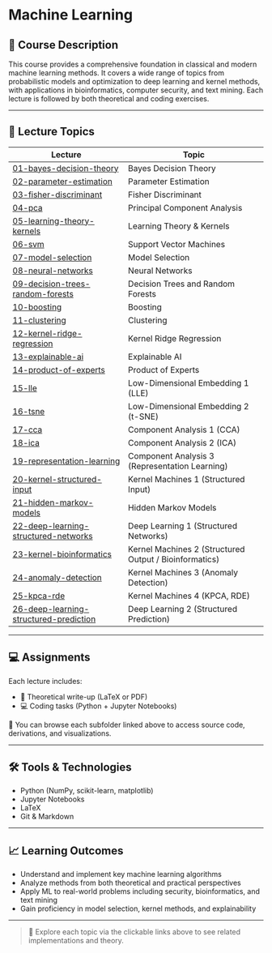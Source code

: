 # Machine Learning

## 🎯 Course Description

This course provides a comprehensive foundation in classical and modern machine learning methods. It covers a wide range of topics from probabilistic models and optimization to deep learning and kernel methods, with applications in bioinformatics, computer security, and text mining. Each lecture is followed by both theoretical and coding exercises.

---

## 🧠 Lecture Topics

| Lecture | Topic |
|---------|----------------------------------------------------------|
| [01-bayes-decision-theory](./01-bayes-decision-theory) | Bayes Decision Theory |
| [02-parameter-estimation](./02-parameter-estimation) | Parameter Estimation |
| [03-fisher-discriminant](./03-fisher-discriminant) | Fisher Discriminant |
| [04-pca](./04-pca) | Principal Component Analysis |
| [05-learning-theory-kernels](./05-learning-theory-kernels) | Learning Theory & Kernels |
| [06-svm](./06-svm) | Support Vector Machines |
| [07-model-selection](./07-model-selection) | Model Selection |
| [08-neural-networks](./08-neural-networks) | Neural Networks |
| [09-decision-trees-random-forests](./09-decision-trees-random-forests) | Decision Trees and Random Forests |
| [10-boosting](./10-boosting) | Boosting |
| [11-clustering](./11-clustering) | Clustering |
| [12-kernel-ridge-regression](./12-kernel-ridge-regression) | Kernel Ridge Regression |
| [13-explainable-ai](./13-explainable-ai) | Explainable AI |
| [14-product-of-experts](./14-product-of-experts) | Product of Experts |
| [15-lle](./15-lle) | Low-Dimensional Embedding 1 (LLE) |
| [16-tsne](./16-tsne) | Low-Dimensional Embedding 2 (t-SNE) |
| [17-cca](./17-cca) | Component Analysis 1 (CCA) |
| [18-ica](./18-ica) | Component Analysis 2 (ICA) |
| [19-representation-learning](./19-representation-learning) | Component Analysis 3 (Representation Learning) |
| [20-kernel-structured-input](./20-kernel-structured-input) | Kernel Machines 1 (Structured Input) |
| [21-hidden-markov-models](./21-hidden-markov-models) | Hidden Markov Models |
| [22-deep-learning-structured-networks](./22-deep-learning-structured-networks) | Deep Learning 1 (Structured Networks) |
| [23-kernel-bioinformatics](./23-kernel-bioinformatics) | Kernel Machines 2 (Structured Output / Bioinformatics) |
| [24-anomaly-detection](./24-anomaly-detection) | Kernel Machines 3 (Anomaly Detection) |
| [25-kpca-rde](./25-kpca-rde) | Kernel Machines 4 (KPCA, RDE) |
| [26-deep-learning-structured-prediction](./26-deep-learning-structured-prediction) | Deep Learning 2 (Structured Prediction) |

---

## 💻 Assignments

Each lecture includes:
- 📘 Theoretical write-up (LaTeX or PDF)
- 💻 Coding tasks (Python + Jupyter Notebooks)

📂 You can browse each subfolder linked above to access source code, derivations, and visualizations.

---

## 🛠️ Tools & Technologies

- Python (NumPy, scikit-learn, matplotlib)
- Jupyter Notebooks
- LaTeX
- Git & Markdown

---

## 📈 Learning Outcomes

- Understand and implement key machine learning algorithms
- Analyze methods from both theoretical and practical perspectives
- Apply ML to real-world problems including security, bioinformatics, and text mining
- Gain proficiency in model selection, kernel methods, and explainability

---

> 🧭 Explore each topic via the clickable links above to see related implementations and theory.

